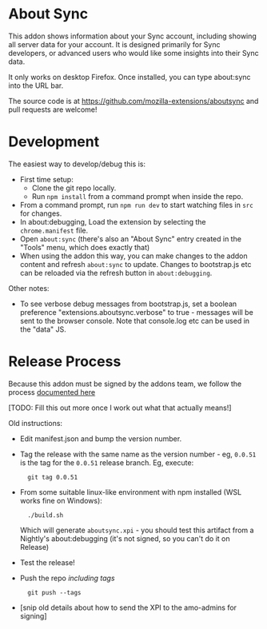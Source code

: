 # About Sync

This addon shows information about your Sync account, including showing all
server data for your account. It is designed primarily for Sync developers, or
advanced users who would like some insights into their Sync data.

It only works on desktop Firefox.
Once installed, you can type about:sync into the URL bar.

The source code is at https://github.com/mozilla-extensions/aboutsync and pull requests
are welcome!

# Development

The easiest way to develop/debug this is:

* First time setup:
    * Clone the git repo locally.
    * Run `npm install` from a command prompt when inside the repo.
* From a command prompt, run `npm run dev` to start watching
  files in `src` for changes.
* In about:debugging, Load the extension by selecting the
  `chrome.manifest` file.
* Open `about:sync` (there's also an "About Sync" entry created in the
  "Tools" menu, which does exactly that)
* When using the addon this way, you can make changes to the addon content and
  refresh `about:sync` to update. Changes to bootstrap.js etc can be reloaded
  via the refresh button in `about:debugging`.

Other notes:
* To see verbose debug messages from bootstrap.js, set a boolean preference
  "extensions.aboutsync.verbose" to true - messages will be sent to the browser
  console. Note that console.log etc can be used in the "data" JS.

# Release Process

Because this addon must be signed by the addons team, we follow the process
[documented here](https://github.com/mozilla-extensions/xpi-manifest/blob/master/docs/releasing-a-xpi.md)

[TODO: Fill this out more once I work out what that actually means!]

Old instructions:

* Edit manifest.json and bump the version number.

* Tag the release with the same name as the version number - eg, `0.0.51` is
  the tag for the `0.0.51` release branch. Eg, execute:

  ```shell
    git tag 0.0.51
  ```

* From some suitable linux-like environment with npm installed (WSL works fine
  on Windows):

  ```shell
    ./build.sh
  ```

  Which will generate `aboutsync.xpi` - you should test this artifact from a
  Nightly's about:debugging (it's not signed, so you can't do it on Release)

* Test the release!

* Push the repo *including tags*

  ```shell
    git push --tags
  ```

* [snip old details about how to send the XPI to the amo-admins for signing]
